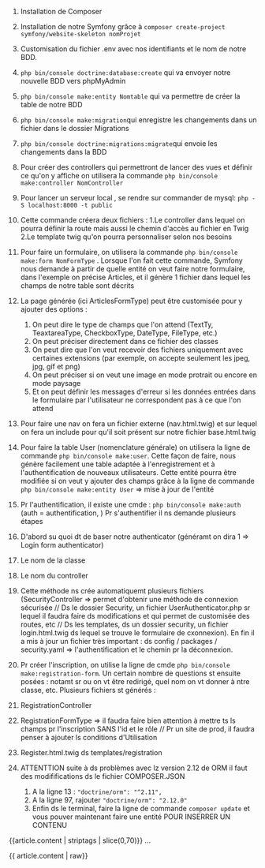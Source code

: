 1. Installation de Composer
2. Installation de notre Symfony grâce à `composer create-project symfony/website-skeleton nomProjet`
3. Customisation du fichier .env avec nos identifiants et le nom de notre BDD.
4. `php bin/console doctrine:database:create` qui va envoyer notre nouvelle BDD vers phpMyAdmin
5. `php bin/console make:entity Nomtable` qui va permettre de créer la table de notre BDD
6. `php bin/console make:migration`qui enregistre les changements dans un fichier dans le dossier Migrations
7. `php bin/console doctrine:migrations:migrate`qui envoie les changements dans la BDD
8. Pour créer des controllers qui permettront de lancer des vues et définir ce qu'on y affiche on utilisera la commande `php bin/console make:controller NomController`
9. Pour lancer un serveur local , se rendre sur commander de mysql: `php -S localhost:8000 -t public`
10. Cette commande créera deux fichiers :
    1.Le controller dans lequel on pourra définir la route mais aussi le chemin d'accès au fichier en Twig
    2.Le template twig qu'on pourra personnaliser selon nos besoins
11. Pour faire un formulaire, on utilisera la commande `php bin/console make:form NomFormType` . Lorsque l'on fait cette commande, Symfony nous demande à partir de quelle entité on veut faire notre formulaire, dans l'exemple on précise Articles, et il génère 1 fichier dans lequel les champs de notre table sont décrits
12. La page générée (ici ArticlesFormType) peut être customisée pour y ajouter des options :
    1.  On peut dire le type de champs que l'on attend (TextTy, TeaxtareaType, CheckboxType, DateType, FileType, etc.)
    2.  On peut préciser directement dans ce fichier des classes
    3.  On peut dire que l'on veut recevoir des fichiers uniquement avec certaines extensions (par exemple, on accepte seulement les jpeg, jpg, gif et png)
    4.  On peut préciser si on veut une image en mode protrait ou encore en mode paysage
    5.  Et on peut définir les messages d'erreur si les données entrées dans le formulaire par l'utilisateur ne correspondent pas à ce que l'on attend
13. Pour faire une nav on fera un fichier externe (nav.html.twig) et sur lequel on fera un include pour qu'il soit présent sur notre fichier base.html.twig
14. Pour faire la table User (nomenclature générale) on utilisera la ligne de commande `php bin/console make:user`. Cette façon de faire, nous génère facilement une table adaptée à l'enregistrement et à l'authentification de nouveaux utilisateurs. Cette entité pourra être modifiée si on veut y ajouter des champs grâce à la ligne de commande `php bin/console make:entity User` => mise à jour de l'entité
15. Pr l'authentification, il existe une cmde : `php bin/console make:auth` (auth = authentification, ) Pr s'authentifier il ns demande plusieurs étapes
16. D'abord su quoi dt de baser notre authenticator (généramt on dira 1 => Login form authenticator)
17. Le nom de la classe
18. Le nom du controller

19. Cette méthode ns crée automatiquemt plusieurs fichiers (SecurityController => permet d'obtenir une méthode de connexion sécurisée // Ds le dossier Security, un fichier UserAuthenticator.php sr lequel il faudra faire ds modifications et qui permet de customisée des routes, etc // Ds les templates, ds un dossier security, un fichier login.html.twig ds lequel se trouve le formulaire de cxonnexion). En fin il a mis à jour un fichier très important : ds config / packages / security.yaml => l'authentification et le chemin pr la déconnexion.
20. Pr créer l'inscription, on utilise la ligne de cmde `php bin/console make:registration-form`. Un certain nombre de questions st ensuite posées  : notamt sr ou on vt être redirigé, quel nom on vt donner à ntre classe, etc. Plusieurs fichiers st générés :

21. RegistrationController
22. RegistrationFormType => il faudra faire bien attention à mettre ts ls champs pr l'inscription SANS l'id et le rôle // Pr un site de prod, il faudra penser à ajouter ls conditions d'Utilisation
23. Register.html.twig ds templates/registration
24. ATTENTTION suite à ds problèmes avec lz version 2.12 de ORM il faut des modififications ds le fichier COMPOSER.JSON

    1. A la ligne 13 :  ``"doctrine/orm": "^2.11",``
    2. A la ligne 97, rajouter  ``"doctrine/orm": "2.12.0"``
    3. Enfin ds le terminal, faire la ligne de commande `composer update` et vous pouver maintenant faire une entité
POUR INSERRER UN CONTENU
<p class="card-text">{{article.content | striptags | slice(0,70)}} ...</p>
{{ article.content | raw}}







